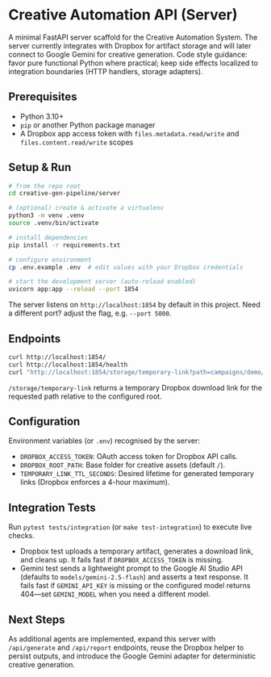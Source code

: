 # Creative Automation API (Server)

A minimal FastAPI server scaffold for the Creative Automation System. The server currently integrates with Dropbox for artifact storage and will later connect to Google Gemini for creative generation. Code style guidance: favor pure functional Python where practical; keep side effects localized to integration boundaries (HTTP handlers, storage adapters).

## Prerequisites
- Python 3.10+
- `pip` or another Python package manager
- A Dropbox app access token with `files.metadata.read/write` and `files.content.read/write` scopes

## Setup & Run
```bash
# from the repo root
cd creative-gen-pipeline/server

# (optional) create & activate a virtualenv
python3 -m venv .venv
source .venv/bin/activate

# install dependencies
pip install -r requirements.txt

# configure environment
cp .env.example .env  # edit values with your Dropbox credentials

# start the development server (auto-reload enabled)
uvicorn app:app --reload --port 1854
```

The server listens on `http://localhost:1854` by default in this project. Need a different port? adjust the flag, e.g. `--port 5000`.

## Endpoints
```bash
curl http://localhost:1854/
curl http://localhost:1854/health
curl "http://localhost:1854/storage/temporary-link?path=campaigns/demo/creative.png"
```
`/storage/temporary-link` returns a temporary Dropbox download link for the requested path relative to the configured root.

## Configuration
Environment variables (or `.env`) recognised by the server:
- `DROPBOX_ACCESS_TOKEN`: OAuth access token for Dropbox API calls.
- `DROPBOX_ROOT_PATH`: Base folder for creative assets (default `/`).
- `TEMPORARY_LINK_TTL_SECONDS`: Desired lifetime for generated temporary links (Dropbox enforces a 4-hour maximum).

## Integration Tests
Run `pytest tests/integration` (or `make test-integration`) to execute live checks.
- Dropbox test uploads a temporary artifact, generates a download link, and cleans up. It fails fast if `DROPBOX_ACCESS_TOKEN` is missing.
- Gemini test sends a lightweight prompt to the Google AI Studio API (defaults to `models/gemini-2.5-flash`) and asserts a text response. It fails fast if `GEMINI_API_KEY` is missing or the configured model returns 404—set `GEMINI_MODEL` when you need a different model.

## Next Steps
As additional agents are implemented, expand this server with `/api/generate` and `/api/report` endpoints, reuse the Dropbox helper to persist outputs, and introduce the Google Gemini adapter for deterministic creative generation.
